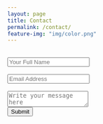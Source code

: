 ```yaml
---
layout: page
title: Contact
permalink: /contact/
feature-img: "img/color.png"
---
```

<br />

<form action="https://getsimpleform.com/messages?form_api_token=f981ab3a3278b962c765e01d64816070" method="post">
  <!-- the redirect_to is optional, the form will redirect to the referrer on submission -->
  <input type='hidden' name='redirect_to' value='home' />
  <!-- all your input fields here.... -->
  <input type='text' name='name' placeholder='Your Full Name' /><br/><br/>
  <input type='text' name='email' placeholder="Email Address" /><br/><br/>
  <textarea name='message' placeholder='Write your message here' ></textarea><br/>
  <input type='submit' value='Submit' />
</form>